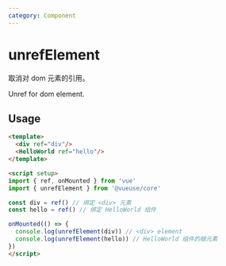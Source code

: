 ```yaml
---
category: Component
---
```


# unrefElement

取消对 dom 元素的引用。

Unref for dom element.

## Usage

```html
<template>
  <div ref="div"/>
  <HelloWorld ref="hello"/>
</template>

<script setup>
import { ref, onMounted } from 'vue'
import { unrefElement } from '@vueuse/core'

const div = ref() // 绑定 <div> 元素
const hello = ref() // 绑定 HelloWorld 组件

onMounted(() => {
  console.log(unrefElement(div)) // <div> element
  console.log(unrefElement(hello)) // HelloWorld 组件的根元素
})
</script>
```
